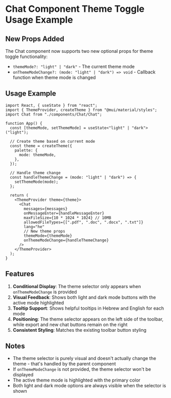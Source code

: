 # Chat Component Theme Toggle Usage Example

## New Props Added

The Chat component now supports two new optional props for theme toggle functionality:

- `themeMode?: "light" | "dark"` - The current theme mode
- `onThemeModeChange?: (mode: "light" | "dark") => void` - Callback function when theme mode is changed

## Usage Example

```tsx
import React, { useState } from "react";
import { ThemeProvider, createTheme } from "@mui/material/styles";
import Chat from "./components/Chat/Chat";

function App() {
  const [themeMode, setThemeMode] = useState<"light" | "dark">("light");

  // Create theme based on current mode
  const theme = createTheme({
    palette: {
      mode: themeMode,
    },
  });

  // Handle theme change
  const handleThemeChange = (mode: "light" | "dark") => {
    setThemeMode(mode);
  };

  return (
    <ThemeProvider theme={theme}>
      <Chat
        messages={messages}
        onMessageEnter={handleMessageEnter}
        maxFileSize={10 * 1024 * 1024} // 10MB
        allowedFileTypes={[".pdf", ".doc", ".docx", ".txt"]}
        lang="he"
        // New theme props
        themeMode={themeMode}
        onThemeModeChange={handleThemeChange}
      />
    </ThemeProvider>
  );
}
```

## Features

1. **Conditional Display**: The theme selector only appears when `onThemeModeChange` is provided
2. **Visual Feedback**: Shows both light and dark mode buttons with the active mode highlighted
3. **Tooltip Support**: Shows helpful tooltips in Hebrew and English for each mode
4. **Positioning**: The theme selector appears on the left side of the toolbar, while export and new chat buttons remain on the right
5. **Consistent Styling**: Matches the existing toolbar button styling

## Notes

- The theme selector is purely visual and doesn't actually change the theme - that's handled by the parent component
- If `onThemeModeChange` is not provided, the theme selector won't be displayed
- The active theme mode is highlighted with the primary color
- Both light and dark mode options are always visible when the selector is shown
